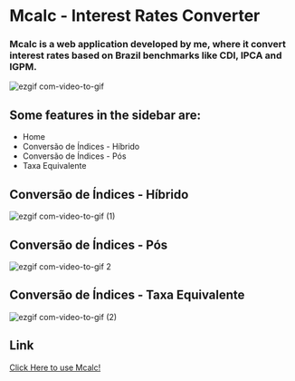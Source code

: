 # Mcalc - Interest Rates Converter

### Mcalc is a web application developed by me, where it convert interest rates based on Brazil benchmarks like CDI, IPCA and IGPM.

![ezgif com-video-to-gif](https://github.com/carloscorro/conversao_indices/assets/65100808/389f7a22-1a55-406d-a065-4d69975b26f2)

## Some features in the sidebar are:

+ Home
+ Conversão de Índices - Híbrido 
+ Conversão de Índices - Pós
+ Taxa Equivalente

## Conversão de Índices - Híbrido

![ezgif com-video-to-gif (1)](https://github.com/carloscorro/conversao_indices/assets/65100808/e6569a47-2f3c-4367-a565-7da1ad12b8e9)

## Conversão de Índices - Pós

![ezgif com-video-to-gif 2](https://github.com/carloscorro/conversao_indices/assets/65100808/6eb95a76-d7d7-4a39-8c96-05f040d55d9d)

## Conversão de Índices - Taxa Equivalente

![ezgif com-video-to-gif (2)](https://github.com/carloscorro/conversao_indices/assets/65100808/02ebe95b-d988-4238-8e79-fa2fba05ae3b)

## Link

<a href="https://mcalc-beta.streamlit.app/">Click Here to use Mcalc!</a>


